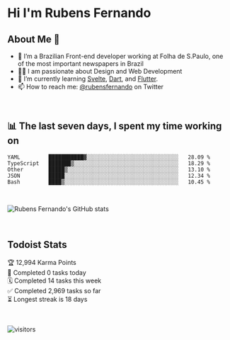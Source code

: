 # Hi I'm Rubens Fernando

## About Me 🚀

- 🌱 I’m a Brazilian Front-end developer working at Folha de S.Paulo, one of the most important newspapers in Brazil
- 👨‍💻 I am passionate about Design and Web Development
- 📖 I’m currently learning [Svelte](https://svelte.dev/), [Dart](https://dart.dev/), and [Flutter](https://flutter.dev/).
- 📫 How to reach me: [@rubensfernando](https://twitter.com/rubensfernando) on Twitter

<br />

## 📊 The last seven days, I spent my time working on

<!--START_SECTION:waka-->
```text
YAML         ███████████▓░░░░░░░░░░░░░░░░░░░░░░░░░░░░░   28.09 % 
TypeScript   ███████▒░░░░░░░░░░░░░░░░░░░░░░░░░░░░░░░░░   18.29 % 
Other        █████▒░░░░░░░░░░░░░░░░░░░░░░░░░░░░░░░░░░░   13.10 % 
JSON         █████░░░░░░░░░░░░░░░░░░░░░░░░░░░░░░░░░░░░   12.34 % 
Bash         ████▒░░░░░░░░░░░░░░░░░░░░░░░░░░░░░░░░░░░░   10.45 % 
```
<!--END_SECTION:waka-->

<br />

![Rubens Fernando's GitHub stats](https://github-readme-stats.vercel.app/api?username=rubensfernando&show_icons=true&hide_border=true)

<br />

## Todoist Stats

<!-- TODO-IST:START -->
🏆  12,994 Karma Points           
🌸  Completed 0 tasks today           
🗓  Completed 14 tasks this week           
✅  Completed 2,969 tasks so far           
⏳  Longest streak is 18 days
<!-- TODO-IST:END -->

<br>

![visitors](https://visitor-badge.laobi.icu/badge?page_id=rubensfernando.rubensfernando)
